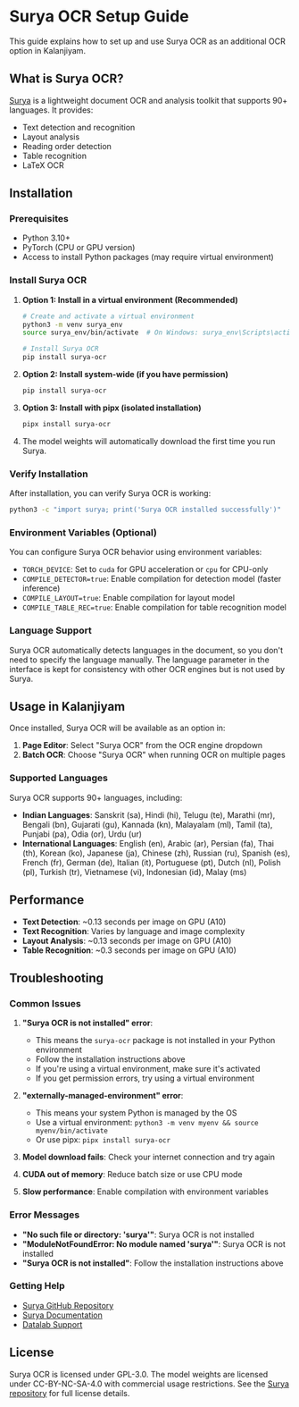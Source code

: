 # Surya OCR Setup Guide

This guide explains how to set up and use Surya OCR as an additional OCR option in Kalanjiyam.

## What is Surya OCR?

[Surya](https://github.com/datalab-to/surya) is a lightweight document OCR and analysis toolkit that supports 90+ languages. It provides:

- Text detection and recognition
- Layout analysis
- Reading order detection
- Table recognition
- LaTeX OCR

## Installation

### Prerequisites

- Python 3.10+
- PyTorch (CPU or GPU version)
- Access to install Python packages (may require virtual environment)

### Install Surya OCR

1. **Option 1: Install in a virtual environment (Recommended)**
   ```bash
   # Create and activate a virtual environment
   python3 -m venv surya_env
   source surya_env/bin/activate  # On Windows: surya_env\Scripts\activate
   
   # Install Surya OCR
   pip install surya-ocr
   ```

2. **Option 2: Install system-wide (if you have permission)**
   ```bash
   pip install surya-ocr
   ```

3. **Option 3: Install with pipx (isolated installation)**
   ```bash
   pipx install surya-ocr
   ```

4. The model weights will automatically download the first time you run Surya.

### Verify Installation

After installation, you can verify Surya OCR is working:

```bash
python3 -c "import surya; print('Surya OCR installed successfully')"
```

### Environment Variables (Optional)

You can configure Surya OCR behavior using environment variables:

- `TORCH_DEVICE`: Set to `cuda` for GPU acceleration or `cpu` for CPU-only
- `COMPILE_DETECTOR=true`: Enable compilation for detection model (faster inference)
- `COMPILE_LAYOUT=true`: Enable compilation for layout model
- `COMPILE_TABLE_REC=true`: Enable compilation for table recognition model

### Language Support

Surya OCR automatically detects languages in the document, so you don't need to specify the language manually. The language parameter in the interface is kept for consistency with other OCR engines but is not used by Surya.

## Usage in Kalanjiyam

Once installed, Surya OCR will be available as an option in:

1. **Page Editor**: Select "Surya OCR" from the OCR engine dropdown
2. **Batch OCR**: Choose "Surya OCR" when running OCR on multiple pages

### Supported Languages

Surya OCR supports 90+ languages, including:

- **Indian Languages**: Sanskrit (sa), Hindi (hi), Telugu (te), Marathi (mr), Bengali (bn), Gujarati (gu), Kannada (kn), Malayalam (ml), Tamil (ta), Punjabi (pa), Odia (or), Urdu (ur)
- **International Languages**: English (en), Arabic (ar), Persian (fa), Thai (th), Korean (ko), Japanese (ja), Chinese (zh), Russian (ru), Spanish (es), French (fr), German (de), Italian (it), Portuguese (pt), Dutch (nl), Polish (pl), Turkish (tr), Vietnamese (vi), Indonesian (id), Malay (ms)

## Performance

- **Text Detection**: ~0.13 seconds per image on GPU (A10)
- **Text Recognition**: Varies by language and image complexity
- **Layout Analysis**: ~0.13 seconds per image on GPU (A10)
- **Table Recognition**: ~0.3 seconds per image on GPU (A10)

## Troubleshooting

### Common Issues

1. **"Surya OCR is not installed" error**: 
   - This means the `surya-ocr` package is not installed in your Python environment
   - Follow the installation instructions above
   - If you're using a virtual environment, make sure it's activated
   - If you get permission errors, try using a virtual environment

2. **"externally-managed-environment" error**:
   - This means your system Python is managed by the OS
   - Use a virtual environment: `python3 -m venv myenv && source myenv/bin/activate`
   - Or use pipx: `pipx install surya-ocr`

3. **Model download fails**: Check your internet connection and try again
4. **CUDA out of memory**: Reduce batch size or use CPU mode
5. **Slow performance**: Enable compilation with environment variables

### Error Messages

- **"No such file or directory: 'surya'"**: Surya OCR is not installed
- **"ModuleNotFoundError: No module named 'surya'"**: Surya OCR is not installed
- **"Surya OCR is not installed"**: Follow the installation instructions above

### Getting Help

- [Surya GitHub Repository](https://github.com/datalab-to/surya)
- [Surya Documentation](https://github.com/datalab-to/surya#readme)
- [Datalab Support](https://www.datalab.to)

## License

Surya OCR is licensed under GPL-3.0. The model weights are licensed under CC-BY-NC-SA-4.0 with commercial usage restrictions. See the [Surya repository](https://github.com/datalab-to/surya) for full license details.
